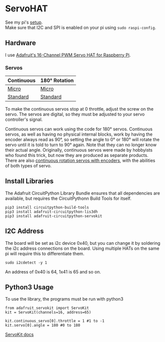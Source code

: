 # ServoHAT

See my pi's [setup](https://github.com/jorgenmiller/Raspberry-Pi-Setup.git).  
Make sure that I2C and SPI is enabled on your pi using `sudo raspi-config`.

## Hardware

I use [Adafruit's 16-Channel PWM Servo HAT for Raspberry Pi](https://www.adafruit.com/product/2327).  

### Servos

| Continuous | 180° Rotation |  
| --- | --- |  
| [Micro](https://www.adafruit.com/product/2442) | [Micro](https://www.adafruit.com/product/169) |   
| [Standard](https://www.adafruit.com/product/154) | [Standard](https://www.adafruit.com/product/155) |    

To make the continuous servos stop at 0 throttle, adjust the screw on the servo. The servos are digital, so they must be adjusted to your servo controller's signal.  

Continuous servos can work using the code for 180° servos. Continuous servos, as well as having no physical internal blocks, work by having the encoder always read as 90°, so setting the angle to 0° or 180° will rotate the servo until it is told to turn to 90° again. Note that they can no longer know their actual angle. Originally, continuous servos were made by hobbyists who found this trick, but now they are produced as separate products. There are also [continuous rotation servos with encoders](https://www.adafruit.com/product/3614), with the abilities of both types of servo.

## Install Libraries

The Adafruit CircuitPython Library Bundle ensures that all dependencies are available, but requires the CircuitPythonn Build Tools for itself.
```
pip3 install circuitpython-build-tools
pip3 install adafruit-circuitpython-lis3dh
pip3 install adafruit-circuitpython-servokit
```

## I2C Address

The board will be set as i2c device 0x40, but you can change it by soldering the i2c address connections on the board. Using multiple HATs on the same pi will require this to differentiate them.
```
sudo i2cdetect -y 1
```
An address of 0x40 is 64, 1x41 is 65 and so on.

## Python3 Usage

To use the library, the programs must be run with python3

```python3
from adafruit_servokit import ServoKit
kit = ServoKit(channels=16, address=65)

kit.continuous_servo[0].throttle = 1 #1 to -1
kit.servo[0].angle = 180 #0 to 180
```

[ServoKit docs](https://circuitpython.readthedocs.io/projects/servokit/en/latest/#)
